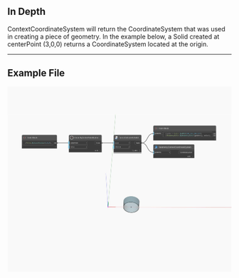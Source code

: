 ## In Depth
ContextCoordinateSystem will return the CoordinateSystem that was used in creating a piece of geometry. In the example below, a Solid created at centerPoint (3,0,0) returns a CoordinateSystem located at the origin.
___
## Example File

![ContextCoordinateSystem](./Autodesk.DesignScript.Geometry.Geometry.ContextCoordinateSystem_img.jpg)

